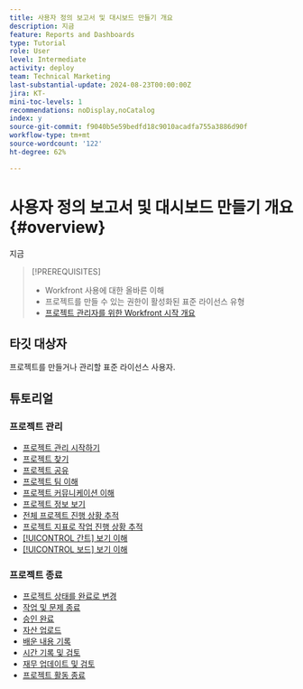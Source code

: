 ```yaml
---
title: 사용자 정의 보고서 및 대시보드 만들기 개요
description: 지금
feature: Reports and Dashboards
type: Tutorial
role: User
level: Intermediate
activity: deploy
team: Technical Marketing
last-substantial-update: 2024-08-23T00:00:00Z
jira: KT-
mini-toc-levels: 1
recommendations: noDisplay,noCatalog
index: y
source-git-commit: f9040b5e59bedfd18c9010acadfa755a3886d90f
workflow-type: tm+mt
source-wordcount: '122'
ht-degree: 62%

---
```



# 사용자 정의 보고서 및 대시보드 만들기 개요 {#overview}

지금

>[!PREREQUISITES]
>
>* Workfront 사용에 대한 올바른 이해
>* 프로젝트를 만들 수 있는 권한이 활성화된 표준 라이선스 유형
>* [프로젝트 관리자를 위한 Workfront 시작 개요](https://experienceleague.adobe.com/?recommended=Workfront-U-1-2022.1.planners)


## 타깃 대상자

프로젝트를 만들거나 관리할 표준 라이선스 사용자.

## 튜토리얼

### 프로젝트 관리

* [프로젝트 관리 시작하기](/help/manage-work/projects/getting-started-manage-a-project.md)
* [프로젝트 찾기](/help/manage-work/projects/find-projects.md)
* [프로젝트 공유](/help/manage-work/projects/share-a-project.md)
* [프로젝트 팀 이해](/help/manage-work/projects/understand-the-project-team.md)
* [프로젝트 커뮤니케이션 이해](/help/manage-work/projects/understand-project-communication.md)
* [프로젝트 정보 보기](/help/manage-work/projects/view-project-information.md)
* [전체 프로젝트 진행 상황 추적](/help/manage-work/projects/track-overall-project-progress.md)
* [프로젝트 지표로 작업 진행 상황 추적](/help/manage-work/projects/track-work-progress-with-project-metrics.md)
* [[!UICONTROL 간트] 보기 이해](/help/manage-work/projects/understand-the-gantt-view.md)
* [[!UICONTROL 보드] 보기 이해](/help/manage-work/projects/understand-the-board-view.md)


### 프로젝트 종료

* [프로젝트 상태를 완료로 변경](/help/manage-work/projects/change-the-project-status.md)
* [작업 및 문제 종료](/help/manage-work/close-a-project/close-tasks-and-issues.md)
* [승인 완료](/help/manage-work/close-a-project/complete-approvals.md)
* [자산 업로드](/help/manage-work/close-a-project/upload-assets.md)
* [배운 내용 기록](/help/manage-work/close-a-project/lessons-learned-from-closing-a-project.md)
* [시간 기록 및 검토](/help/manage-work/close-a-project/log-and-review-hours.md)
* [재무 업데이트 및 검토](/help/manage-work/project-finances/update-and-review-finances.md)
* [프로젝트 활동 종료](/help/manage-work/close-a-project/close-a-project-activity.md)
